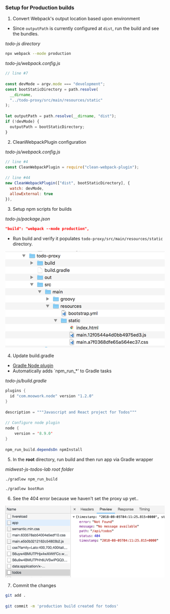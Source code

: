 ### Setup for Production builds

1. Convert Webpack's output location based upon environment

- Since `outputPath` is currently configured at `dist`, run the build and see the bundles.

*todo-js directory*
```bash
npx webpack --mode production
```

*todo-js/webpack.config.js*

```javascript
// line #7

const devMode = argv.mode === "development";
const bootStaticDirectory = path.resolve(
  __dirname,
  "../todo-proxy/src/main/resources/static"
);

let outputPath = path.resolve(__dirname, "dist");
if (!devMode) {
  outputPath = bootStaticDirectory;
}
```

2. CleanWebpackPlugin configuration

*todo-js/webpack.config.js*

```javascript
// line #4
const CleanWebpackPlugin = require("clean-webpack-plugin");

// line #44
new CleanWebpackPlugin(["dist", bootStaticDirectory], {
  watch: devMode,
  allowExternal: true
}),
```

3. Setup npm scripts for builds

*todo-js/package.json*

```json
"build": "webpack --mode production",
```

  - Run build and verify it populates `todo-proxy/src/main/resources/static` directory.

![Proxy Static Director](./images/lab-4-static-directory.png)

4. Update build.gradle
  - [Gradle Node plugin](https://github.com/srs/gradle-node-plugin)
  - Automatically adds `npm_run_*' to Gradle tasks

*todo-js/build.gradle*

```java
plugins {
  id "com.moowork.node" version "1.2.0"
}

description = """Javascript and React project for Todos"""

// Configure node plugin
node {
    version = '8.9.0'
}

npm_run_build.dependsOn npmInstall
```

5. In the **root** directory, run build and then run app via Gradle wrapper

*midwest-js-todos-lab root folder*

```bash
./gradlew npm_run_build
```

```bash
./gradlew bootRun
```

6. See the 404 error because we haven't set the proxy up yet..

![404 error](./images/lab-4-404-error.png)

7. Commit the changes

```bash
git add .

git commit -m 'production build created for todos'
```